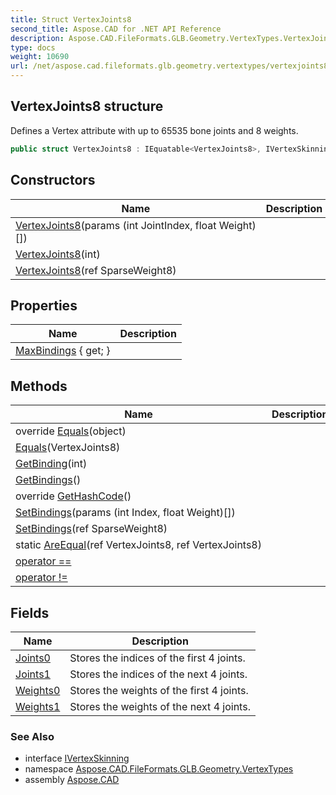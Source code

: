 ```yaml
---
title: Struct VertexJoints8
second_title: Aspose.CAD for .NET API Reference
description: Aspose.CAD.FileFormats.GLB.Geometry.VertexTypes.VertexJoints8 struct. Defines a Vertex attribute with up to 65535 bone joints and 8 weights
type: docs
weight: 10690
url: /net/aspose.cad.fileformats.glb.geometry.vertextypes/vertexjoints8/
---
```

## VertexJoints8 structure

Defines a Vertex attribute with up to 65535 bone joints and 8 weights.

```csharp
public struct VertexJoints8 : IEquatable<VertexJoints8>, IVertexSkinning
```

## Constructors

| Name | Description |
| --- | --- |
| [VertexJoints8](vertexjoints8/#constructor_2)(params (int JointIndex, float Weight)[]) |  |
| [VertexJoints8](vertexjoints8/#constructor_1)(int) |  |
| [VertexJoints8](vertexjoints8/#constructor)(ref SparseWeight8) |  |

## Properties

| Name | Description |
| --- | --- |
| [MaxBindings](../../aspose.cad.fileformats.glb.geometry.vertextypes/vertexjoints8/maxbindings/) { get; } |  |

## Methods

| Name | Description |
| --- | --- |
| override [Equals](../../aspose.cad.fileformats.glb.geometry.vertextypes/vertexjoints8/equals/#equals_1)(object) |  |
| [Equals](../../aspose.cad.fileformats.glb.geometry.vertextypes/vertexjoints8/equals/#equals)(VertexJoints8) |  |
| [GetBinding](../../aspose.cad.fileformats.glb.geometry.vertextypes/vertexjoints8/getbinding/)(int) |  |
| [GetBindings](../../aspose.cad.fileformats.glb.geometry.vertextypes/vertexjoints8/getbindings/)() |  |
| override [GetHashCode](../../aspose.cad.fileformats.glb.geometry.vertextypes/vertexjoints8/gethashcode/)() |  |
| [SetBindings](../../aspose.cad.fileformats.glb.geometry.vertextypes/vertexjoints8/setbindings/#setbindings_1)(params (int Index, float Weight)[]) |  |
| [SetBindings](../../aspose.cad.fileformats.glb.geometry.vertextypes/vertexjoints8/setbindings/#setbindings)(ref SparseWeight8) |  |
| static [AreEqual](../../aspose.cad.fileformats.glb.geometry.vertextypes/vertexjoints8/areequal/)(ref VertexJoints8, ref VertexJoints8) |  |
| [operator ==](../../aspose.cad.fileformats.glb.geometry.vertextypes/vertexjoints8/op_equality/) |  |
| [operator !=](../../aspose.cad.fileformats.glb.geometry.vertextypes/vertexjoints8/op_inequality/) |  |

## Fields

| Name | Description |
| --- | --- |
| [Joints0](../../aspose.cad.fileformats.glb.geometry.vertextypes/vertexjoints8/joints0/) | Stores the indices of the first 4 joints. |
| [Joints1](../../aspose.cad.fileformats.glb.geometry.vertextypes/vertexjoints8/joints1/) | Stores the indices of the next 4 joints. |
| [Weights0](../../aspose.cad.fileformats.glb.geometry.vertextypes/vertexjoints8/weights0/) | Stores the weights of the first 4 joints. |
| [Weights1](../../aspose.cad.fileformats.glb.geometry.vertextypes/vertexjoints8/weights1/) | Stores the weights of the next 4 joints. |

### See Also

* interface [IVertexSkinning](../ivertexskinning/)
* namespace [Aspose.CAD.FileFormats.GLB.Geometry.VertexTypes](../../aspose.cad.fileformats.glb.geometry.vertextypes/)
* assembly [Aspose.CAD](../../)


